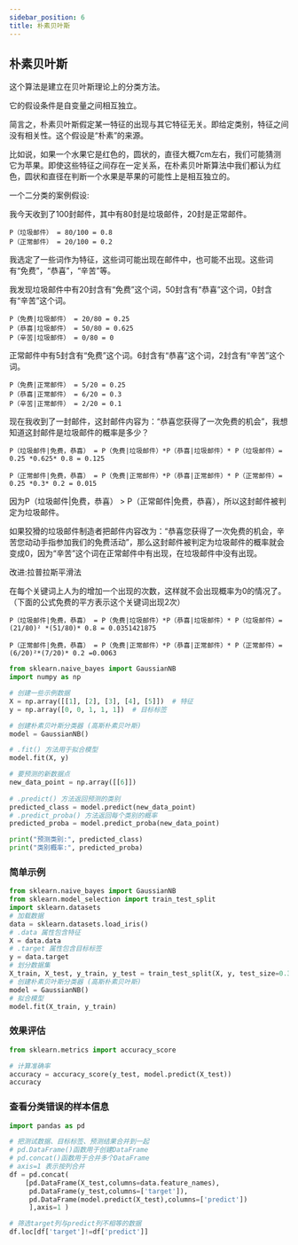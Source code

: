 ```yaml
---
sidebar_position: 6
title: 朴素贝叶斯
---
```

## 朴素贝叶斯

这个算法是建立在贝叶斯理论上的分类方法。

它的假设条件是自变量之间相互独立。

简言之，朴素贝叶斯假定某一特征的出现与其它特征无关。即给定类别，特征之间没有相关性。这个假设是“朴素”的来源。

比如说，如果一个水果它是红色的，圆状的，直径大概7cm左右，我们可能猜测它为苹果。即使这些特征之间存在一定关系，在朴素贝叶斯算法中我们都认为红色，圆状和直径在判断一个水果是苹果的可能性上是相互独立的。

一个二分类的案例假设:

我今天收到了100封邮件，其中有80封是垃圾邮件，20封是正常邮件。
```
P（垃圾邮件） = 80/100 = 0.8
P（正常邮件） = 20/100 = 0.2
```

我选定了一些词作为特征，这些词可能出现在邮件中，也可能不出现。这些词有“免费”，“恭喜”，“辛苦”等。

我发现垃圾邮件中有20封含有“免费”这个词，50封含有“恭喜”这个词，0封含有“辛苦”这个词。
```
P（免费|垃圾邮件） = 20/80 = 0.25
P（恭喜|垃圾邮件） = 50/80 = 0.625
P（辛苦|垃圾邮件） = 0/80 = 0
```
正常邮件中有5封含有“免费”这个词。6封含有“恭喜”这个词，2封含有“辛苦”这个词。
```
P（免费|正常邮件） = 5/20 = 0.25
P（恭喜|正常邮件） = 6/20 = 0.3
P（辛苦|正常邮件） = 2/20 = 0.1
```

现在我收到了一封邮件，这封邮件内容为：“恭喜您获得了一次免费的机会”，我想知道这封邮件是垃圾邮件的概率是多少？
```
P（垃圾邮件|免费，恭喜） = P（免费|垃圾邮件）*P（恭喜|垃圾邮件）* P（垃圾邮件）= 0.25 *0.625* 0.8 = 0.125

P（正常邮件|免费，恭喜） = P（免费|正常邮件）*P（恭喜|正常邮件）* P（正常邮件）= 0.25 *0.3* 0.2 = 0.015
```
因为P（垃圾邮件|免费，恭喜） > P（正常邮件|免费，恭喜），所以这封邮件被判定为垃圾邮件。

如果狡猾的垃圾邮件制造者把邮件内容改为：“恭喜您获得了一次免费的机会，辛苦您动动手指参加我们的免费活动”，那么这封邮件被判定为垃圾邮件的概率就会变成0，因为“辛苦”这个词在正常邮件中有出现，在垃圾邮件中没有出现。

改进:拉普拉斯平滑法

在每个关键词上人为的增加一个出现的次数，这样就不会出现概率为0的情况了。（下面的公式免费的平方表示这个关键词出现2次）
```
P（垃圾邮件|免费，恭喜） = P（免费|垃圾邮件）*P（恭喜|垃圾邮件）* P（垃圾邮件）= (21/80)² *(51/80)* 0.8 = 0.0351421875

P（正常邮件|免费，恭喜） = P（免费|正常邮件）*P（恭喜|正常邮件）* P（正常邮件）= (6/20)²*(7/20)* 0.2 =0.0063
```

```python
from sklearn.naive_bayes import GaussianNB
import numpy as np

# 创建一些示例数据
X = np.array([[1], [2], [3], [4], [5]])  # 特征
y = np.array([0, 0, 1, 1, 1])  # 目标标签

# 创建朴素贝叶斯分类器 (高斯朴素贝叶斯)
model = GaussianNB()

# .fit() 方法用于拟合模型
model.fit(X, y)

# 要预测的新数据点
new_data_point = np.array([[6]]) 
 
# .predict() 方法返回预测的类别
predicted_class = model.predict(new_data_point)
# .predict_proba() 方法返回每个类别的概率
predicted_proba = model.predict_proba(new_data_point)

print("预测类别:", predicted_class)
print("类别概率:", predicted_proba)

```

### 简单示例

```python
from sklearn.naive_bayes import GaussianNB
from sklearn.model_selection import train_test_split
import sklearn.datasets
# 加载数据
data = sklearn.datasets.load_iris()
# .data 属性包含特征
X = data.data
# .target 属性包含目标标签
y = data.target
# 划分数据集
X_train, X_test, y_train, y_test = train_test_split(X, y, test_size=0.3)
# 创建朴素贝叶斯分类器 (高斯朴素贝叶斯)
model = GaussianNB()
# 拟合模型
model.fit(X_train, y_train)

```

### 效果评估

```python
from sklearn.metrics import accuracy_score  

# 计算准确率  
accuracy = accuracy_score(y_test, model.predict(X_test))  
accuracy
```

### 查看分类错误的样本信息

```python
import pandas as pd

# 把测试数据、目标标签、预测结果合并到一起
# pd.DataFrame()函数用于创建DataFrame
# pd.concat()函数用于合并多个DataFrame
# axis=1 表示按列合并
df = pd.concat(
    [pd.DataFrame(X_test,columns=data.feature_names), 
     pd.DataFrame(y_test,columns=['target']),
     pd.DataFrame(model.predict(X_test),columns=['predict'])
     ],axis=1 )

# 筛选target列与predict列不相等的数据
df.loc[df['target']!=df['predict']]

```
